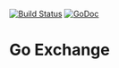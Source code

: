 [![Build Status](https://api.travis-ci.org/davewang/exchange.svg)](http://travis-ci.org/davewang/exchange) [![GoDoc](https://godoc.org/github.com/davewang/exchange?status.svg)](http://godoc.org/github.com/davewang/exchange)

# Go Exchange